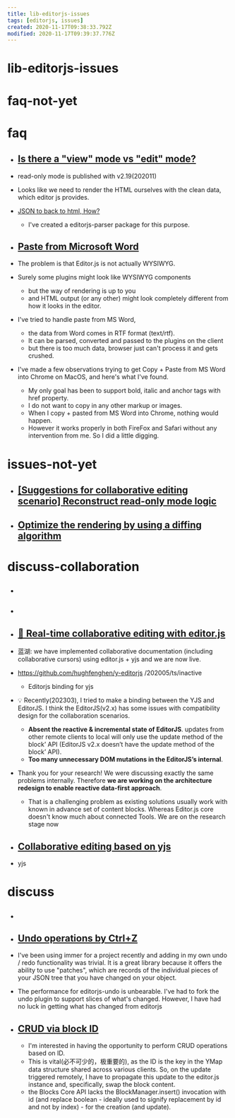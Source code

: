```yaml
---
title: lib-editorjs-issues
tags: [editorjs, issues]
created: 2020-11-17T09:38:33.792Z
modified: 2020-11-17T09:39:37.776Z
---
```


# lib-editorjs-issues

# faq-not-yet

# faq
- ## [Is there a "view" mode vs "edit" mode?](https://github.com/codex-team/editor.js/issues/914)
- read-only mode is published with v2.19(202011)
- Looks like we need to render the HTML ourselves with the clean data, which editor js provides. 
- [JSON to back to html, How?](https://github.com/codex-team/editor.js/issues/676)
  - I've created a editorjs-parser package for this purpose. 

- ## [Paste from Microsoft Word](https://github.com/codex-team/editor.js/issues/729)
- The problem is that Editor.js is not actually WYSIWYG.
- Surely some plugins might look like WYSIWYG components 
  - but the way of rendering is up to you 
  - and HTML output (or any other) might look completely different from how it looks in the editor.
- I've tried to handle paste from MS Word, 
  - the data from Word comes in RTF format (text/rtf). 
  - It can be parsed, converted and passed to the plugins on the client 
  - but there is too much data, browser just can't process it and gets crushed.
- I've made a few observations trying to get Copy + Paste from MS Word into Chrome on MacOS, and here's what I've found. 
  - My only goal has been to support bold, italic and anchor tags with href property. 
  - I do not want to copy in any other markup or images.
  - When I copy + pasted from MS Word into Chrome, nothing would happen. 
  - However it works properly in both FireFox and Safari without any intervention from me. So I did a little digging.
# issues-not-yet
- ## [[Suggestions for collaborative editing scenario] Reconstruct read-only mode logic](https://github.com/codex-team/editor.js/issues/2265)

- ## [Optimize the rendering by using a diffing algorithm](https://github.com/codex-team/editor.js/pull/1606)
# discuss-collaboration
- ## 

- ## 

- ## [🚨 Real-time collaborative editing with editor.js](https://github.com/codex-team/editor.js/discussions/1874)
- 蓝湖: we have implemented collaborative documentation (including collaborative cursors) using editor.js + yjs and we are now live.
- https://github.com/hughfenghen/y-editorjs /202005/ts/inactive
  - Editorjs binding for yjs

- 💡 Recently(202303), I tried to make a binding between the YJS and EditorJS. I think the EditorJS(v2.x) has some issues with compatibility design for the collaboration scenarios.
  - **Absent the reactive & incremental state of EditorJS**. updates from other remote clients to local will only use the update method of the block’ API (EditorJS v2.x doesn’t have the update method of the block’ API). 
  - **Too many unnecessary DOM mutations in the EditorJS’s internal**.
- Thank you for your research! We were discussing exactly the same problems internally. Therefore **we are working on the architecture redesign to enable reactive data-first approach**.
  - That is a challenging problem as existing solutions usually work with known in advance set of content blocks. Whereas Editor.js core doesn't know much about connected Tools. We are on the research stage now

- ## [Collaborative editing based on yjs](https://github.com/codex-team/editor.js/discussions/1892)
- yjs

# discuss
- ## 

- ## [Undo operations by Ctrl+Z](https://github.com/codex-team/editor.js/discussions/1868)

- I've been using immer for a project recently and adding in my own undo / redo functionality was trivial. It is a great library because it offers the ability to use "patches", which are records of the individual pieces of your JSON tree that you have changed on your object.

- The performance for editorjs-undo is unbearable. I've had to fork the undo plugin to support slices of what's changed. However, I have had no luck in getting what has changed from editorjs 

- ## [CRUD via block ID](https://github.com/codex-team/editor.js/issues/1684)
  - I'm interested in having the opportunity to perform CRUD operations based on ID. 
  - This is vital(必不可少的，极重要的), as the ID is the key in the YMap data structure shared across various clients. So, on the update triggered remotely, I have to propagate this update to the editor.js instance and, specifically, swap the block content.
  - the Blocks Core API lacks the BlockManager.insert() invocation with id (and replace boolean - ideally used to signify replacement by id and not by index) - for the creation (and update).
